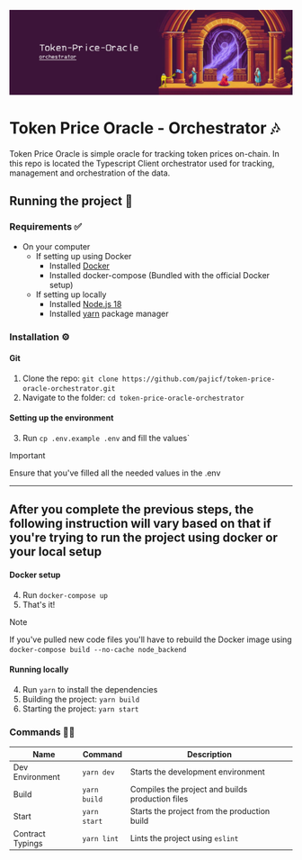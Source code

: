 ![Token Price Oracle - SC - banner](./assets/banner-ts.jpeg)

# Token Price Oracle - Orchestrator 🎶
Token Price Oracle is simple oracle for tracking token prices on-chain.
In this repo is located the Typescript Client orchestrator used for
tracking, management and orchestration of the data.

## Running the project 🚀
### Requirements ✅
- On your computer
  * If setting up using Docker
    * Installed [Docker](https://www.docker.com/)
    * Installed docker-compose (Bundled with the official Docker setup)
  * If setting up locally
    * Installed [Node.js 18](https://nodejs.org/en/)
    * Installed [yarn](https://yarnpkg.com/) package manager
    
### Installation ⚙️
#### Git
1. Clone the repo: ```git clone https://github.com/pajicf/token-price-oracle-orchestrator.git```
2. Navigate to the folder: ```cd token-price-oracle-orchestrator```

#### Setting up the environment
3. Run ```cp .env.example .env``` and fill the values`
> [!IMPORTANT]  
> Ensure that you've filled all the needed values in the .env

---
After you complete the previous steps, the following instruction will vary based on that
if you're trying to run the project using docker or your local setup
---

#### Docker setup
4. Run `docker-compose up`
5. That's it!
> [!NOTE]
> If you've pulled new code files you'll have to rebuild the Docker image using `docker-compose build --no-cache node_backend`

#### Running locally
4. Run ```yarn``` to install the dependencies
5. Building the project: ```yarn build```
6. Starting the project: ```yarn start```

### Commands 🧑‍💻
| Name             | Command          | Description                                      |
|------------------|------------------|--------------------------------------------------|
| Dev Environment  | ```yarn dev```   | Starts the development environment               |
| Build            | ```yarn build``` | Compiles the project and builds production files |
| Start            | ```yarn start``` | Starts the project from the production build     |
| Contract Typings | ```yarn lint```  | Lints the project using `eslint`                 |